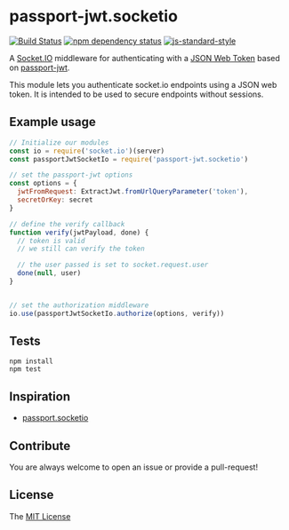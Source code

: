 # passport-jwt.socketio

[![Build Status](https://api.travis-ci.org/erreina/passport-jwt.socketio.svg?branch=master)](https://travis-ci.org/Mikhail57/passport-jwt.socketio)
[![npm dependency status](https://david-dm.org/erreina/passport-jwt.socketio.svg)](https://david-dm.org/Mikhail57/passport-jwt.socketio)
[![js-standard-style](https://img.shields.io/badge/code%20style-standard-brightgreen.svg)](http://standardjs.com/)

A [Socket.IO](https://socket.io/) middleware for authenticating with a [JSON Web Token](http://jwt.io) based on [passport-jwt](https://github.com/themikenicholson/passport-jwt).

This module lets you authenticate socket.io endpoints using a JSON web token. It is
intended to be used to secure endpoints without sessions.

## Example usage


```javascript
// Initialize our modules
const io = require('socket.io')(server)
const passportJwtSocketIo = require('passport-jwt.socketio')

// set the passport-jwt options
const options = {
  jwtFromRequest: ExtractJwt.fromUrlQueryParameter('token'),
  secretOrKey: secret
}

// define the verify callback
function verify(jwtPayload, done) {
  // token is valid 
  // we still can verify the token

  // the user passed is set to socket.request.user
  done(null, user)
}


// set the authorization middleware
io.use(passportJwtSocketIo.authorize(options, verify))

```

## Tests

    npm install
    npm test

## Inspiration

* [passport.socketio](https://github.com/jfromaniello/passport.socketio)

## Contribute

You are always welcome to open an issue or provide a pull-request!

## License

The [MIT License](http://opensource.org/licenses/MIT)
